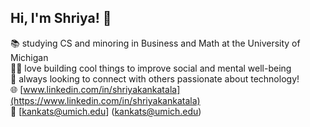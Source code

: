 ## Hi, I'm Shriya! 👋

<!--
**shriyakankatala/shriyakankatala** is a ✨ _special_ ✨ repository because its `README.md` (this file) appears on your GitHub profile.

Here are some ideas to get you started:

- 🔭 I’m currently working on ...
- 🌱 I’m currently learning ...
- 👯 I’m looking to collaborate on ...
- 🤔 I’m looking for help with ...
- 💬 Ask me about ...
- 📫 How to reach me: ...
- 😄 Pronouns: ...
- ⚡ Fun fact: ...
-->

📚 studying CS and minoring in Business and Math at the University of Michigan  
👩‍💻 love building cool things to improve social and mental well-being  
🤝 always looking to connect with others passionate about technology!  
🌐 [www.linkedin.com/in/shriyakankatala](https://www.linkedin.com/in/shriyakankatala)  
💌 [kankats@umich.edu] (kankats@umich.edu)  
